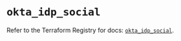 # `okta_idp_social`

Refer to the Terraform Registry for docs: [`okta_idp_social`](https://registry.terraform.io/providers/okta/okta/4.7.0/docs/resources/idp_social).

